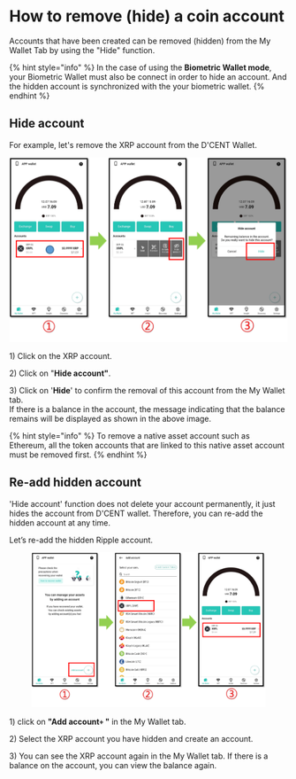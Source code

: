 # How to remove (hide) a coin account

Accounts that have been created can be removed (hidden) from the My Wallet Tab by using the "Hide" function.&#x20;

{% hint style="info" %}
In the case of using the **Biometric Wallet mode**, your Biometric Wallet must also be connect in order to hide an account. And the hidden account is synchronized with the your biometric wallet.
{% endhint %}

## Hide account

For example, let's remove the XRP account from the D'CENT Wallet.

![](../../.gitbook/assets/계정숨김eng.png)

1\) Click on the XRP account.

2\) Click on "**Hide account"**.

3\) Click on '**Hide**' to confirm the removal of this account from the My Wallet tab.\
If there is a balance in the account, the message indicating that the balance remains will be displayed as shown in the above image.

{% hint style="info" %}
To remove a native asset account such as Ethereum, all the token accounts that are linked to this native asset account must be removed first.
{% endhint %}

## Re-add hidden account

'Hide account' function does not delete your account permanently, it just hides the account from D'CENT wallet. Therefore, you can re-add the hidden account at any time.

Let’s re-add the hidden Ripple account.

<figure><img src="../../.gitbook/assets/계정숨김eng-02.png" alt=""><figcaption></figcaption></figure>

1\) click on **"Add account`+` "** in the My Wallet tab.

2\) Select the XRP account you have hidden and create an account.

3\) You can see the XRP account again in the My Wallet tab. If there is a balance on the account, you can view the balance again.
